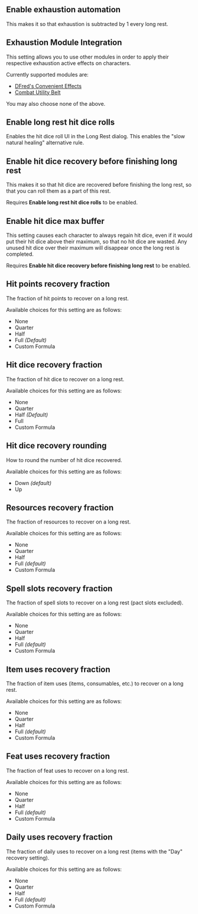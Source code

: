## Enable exhaustion automation

This makes it so that exhaustion is subtracted by 1 every long rest.

## Exhaustion Module Integration

This setting allows you to use other modules in order to apply their respective exhaustion active effects on characters.

Currently supported modules are:
* [DFred's Convenient Effects](https://foundryvtt.com/packages/dfreds-convenient-effects)
* [Combat Utility Belt](https://foundryvtt.com/packages/combat-utility-belt)

You may also choose none of the above.

## Enable long rest hit dice rolls

Enables the hit dice roll UI in the Long Rest dialog. This enables the "slow natural healing" alternative rule.

## Enable hit dice recovery before finishing long rest

This makes it so that hit dice are recovered before finishing the long rest, so that you can roll them as a part of this rest.

Requires **Enable long rest hit dice rolls** to be enabled.

## Enable hit dice max buffer

This setting causes each character to always regain hit dice, even if it would put their hit dice above their maximum, so that no hit dice are wasted. Any unused hit dice over their maximum will disappear once the long rest is completed.

Requires **Enable hit dice recovery before finishing long rest** to be enabled.

## Hit points recovery fraction

The fraction of hit points to recover on a long rest.

Available choices for this setting are as follows:
* None
* Quarter
* Half
* Full *(Default)*
* Custom Formula

## Hit dice recovery fraction

The fraction of hit dice to recover on a long rest.

Available choices for this setting are as follows:
* None
* Quarter
* Half *(Default)*
* Full
* Custom Formula

## Hit dice recovery rounding

How to round the number of hit dice recovered.

Available choices for this setting are as follows:
* Down *(default)*
* Up

## Resources recovery fraction

The fraction of resources to recover on a long rest.

Available choices for this setting are as follows:
* None
* Quarter
* Half
* Full *(default)*
* Custom Formula

## Spell slots recovery fraction

The fraction of spell slots to recover on a long rest (pact slots excluded).

Available choices for this setting are as follows:
* None
* Quarter
* Half
* Full *(default)*
* Custom Formula

## Item uses recovery fraction

The fraction of item uses (items, consumables, etc.) to recover on a long rest.

Available choices for this setting are as follows:
* None
* Quarter
* Half
* Full *(default)*
* Custom Formula

## Feat uses recovery fraction

The fraction of feat uses to recover on a long rest.

Available choices for this setting are as follows:
* None
* Quarter
* Half
* Full *(default)*
* Custom Formula

## Daily uses recovery fraction

The fraction of daily uses to recover on a long rest (items with the \"Day\" recovery setting).

Available choices for this setting are as follows:
* None
* Quarter
* Half
* Full *(default)*
* Custom Formula
